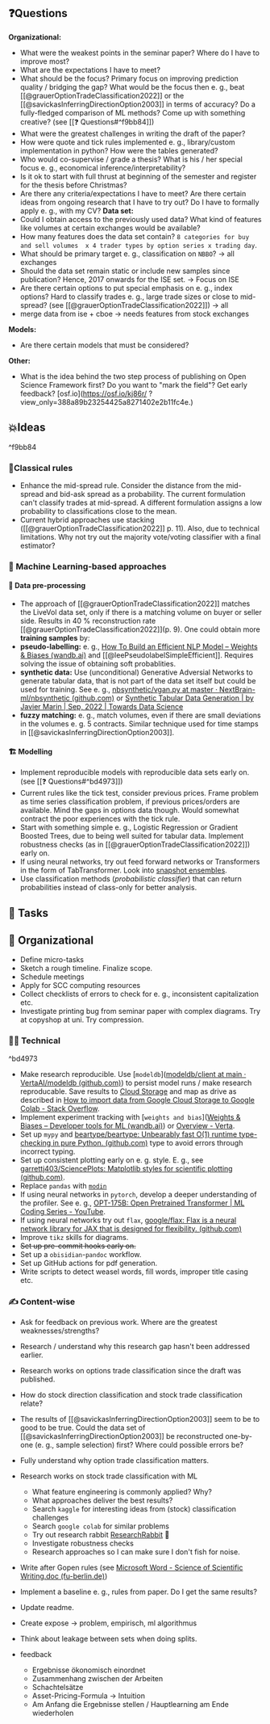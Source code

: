 

## ❓Questions
**Organizational:**
- What were the weakest points in the seminar paper? Where do I have to improve most?
- What are the expectations I have to meet?
- What should be the focus? Primary focus on improving prediction quality / bridging the gap? What would be the focus then e. g., beat [[@grauerOptionTradeClassification2022]] or the [[@savickasInferringDirectionOption2003]] in terms of accuracy?  Do a fully-fledged comparison of ML methods? Come up with something creative? (see [[❓ Questions#^f9bb84]])
- What were the greatest challenges in writing the draft of the paper?
- How were quote and tick rules implemented e. g., library/custom implementation in python? How were the tables generated?
- Who would co-supervise / grade a thesis? What is his / her special focus e. g., economical inference/interpretability?
- Is it ok to start with full thrust at beginning of the semester and register for the thesis before Christmas?
- Are there any criteria/expectations I have to meet? Are there certain ideas from ongoing research that I have to try out? Do I have to formally apply e. g., with my CV?
**Data set:**
- Could I obtain access to the previously used data? What kind of features like volumes at certain exchanges would be available?
- How many features does the data set contain? `8 categories for buy and sell volumes  x 4 trader types by option series x trading day`. 
- What should be primary target e. g., classification on `NBBO`? -> all exchanges
- Should the data set remain static or include new samples since publication? Hence, 2017 onwards for the ISE set. -> Focus on ISE 
- Are there certain options to put special emphasis on e. g., index options? Hard to classify trades e. g., large trade sizes or close to mid-spread? (see [[@grauerOptionTradeClassification2022]]) -> all
- merge data from ise + cboe -> needs features from stock exchanges

**Models:**
- Are there certain models that must be considered?

**Other:**
- What is the idea behind the two step process of publishing on Open Science Framework first? Do you want to "mark the field"? Get early feedback? [osf.io](https://osf.io/kj86r/ ?view_only=388a89b23254425a8271402e2b11fc4e.)

## 💥Ideas

^f9bb84

### 📜Classical rules
- Enhance the mid-spread rule. Consider the distance from the mid-spread and bid-ask spread as a probability. The current formulation can't classify trades at mid-spread. A different formulation assigns a low probability to classifications close to the mean.
- Current hybrid approaches use stacking ([[@grauerOptionTradeClassification2022]] p. 11). Also, due to technical limitations. Why not try out the majority vote/voting classifier with a final estimator?

### 🧠 Machine Learning-based approaches

#### 🦺 Data pre-processing
- The approach of [[@grauerOptionTradeClassification2022]] matches the LiveVol data set, only if there is a matching volume on buyer or seller side. Results in 40 % reconstruction rate [[@grauerOptionTradeClassification2022]](p. 9). One could obtain more **training samples** by:
- **pseudo-labelling:** e. g., [How To Build an Efficient NLP Model – Weights & Biases (wandb.ai)](https://wandb.ai/darek/fbck/reports/How-To-Build-an-Efficient-NLP-Model--VmlldzoyNTE5MDEx) and [[@leePseudolabelSimpleEfficient]]. Requires solving the issue of obtaining soft probablities.
- **synthetic data:** Use (unconditional) Generative Adversial Networks to generate tabular data, that is not part of the data set itself but could be used for training. See e. g., [nbsynthetic/vgan.py at master · NextBrain-ml/nbsynthetic (github.com)](https://github.com/NextBrain-ml/nbsynthetic/blob/master/src/nbsynthetic/vgan.py) or [Synthetic Tabular Data Generation | by Javier Marin | Sep, 2022 | Towards Data Science](https://towardsdatascience.com/synthetic-tabular-data-generation-34eb94a992ed)
- **fuzzy matching:** e. g., match volumes, even if there are small deviations in the volumes e. g. 5 contracts. Similar technique used for time stamps in [[@savickasInferringDirectionOption2003]].

#### 🏗️ Modelling
- Implement reproducible models with reproducible data sets early on. (see [[❓ Questions#^bd4973]])
- Current rules like the tick test, consider previous prices. Frame problem as time series classification problem, if previous prices/orders are available. Mind the gaps in options data though. Would somewhat contract the poor experiences with the tick rule.
- Start with something simple e. g., Logistic Regression or Gradient Boosted Trees, due to being well suited for tabular data. Implement robustness checks (as in [[@grauerOptionTradeClassification2022]]) early on.
- If using neural networks, try out feed forward networks or Transformers in the form of TabTransformer. Look into [snapshot ensembles](https://arxiv.org/pdf/1704.00109.pdf).
- Use classification methods (*probabilistic classifier*) that can return probabilities instead of class-only for better analysis.


## 🔔 Tasks

## 🏫 Organizational
- Define micro-tasks
- Sketch a rough timeline. Finalize scope.
- Schedule meetings
- Apply for SCC computing resources
- Collect checklists of errors to check for e. g., inconsistent capitalization etc.
- Investigate printing bug from seminar paper with complex diagrams. Try at copyshop at uni. Try compression.

### 👨‍🚀 Technical

^bd4973

- Make research reproducible. Use [`modeldb`]([modeldb/client at main · VertaAI/modeldb (github.com)](https://github.com/VertaAI/modeldb/tree/main/client)) to persist model runs / make research reproducable. Save results to [Cloud Storage](https://cloud.google.com/storage?hl=de) and map as drive as described in [How to import data from Google Cloud Storage to Google Colab - Stack Overflow](https://stackoverflow.com/questions/51715268/how-to-import-data-from-google-cloud-storage-to-google-colab).
- Implement experiment tracking with [`weights and bias`]([Weights & Biases – Developer tools for ML (wandb.ai)](https://wandb.ai/site)) or [Overview - Verta](https://docs.verta.ai/verta/). 
- Set up `mypy` and [beartype/beartype: Unbearably fast O(1) runtime type-checking in pure Python. (github.com)](https://github.com/beartype/beartype) type to avoid errors through incorrect typing. 
- Set up consistent plotting early on e. g. style. E. g., see [garrettj403/SciencePlots: Matplotlib styles for scientific plotting (github.com)](https://github.com/garrettj403/SciencePlots).
- Replace `pandas` with [`modin`](https://github.com/modin-project/modin)
- If using neural networks in `pytorch`, develop a deeper understanding of the profiler. See e. g., [OPT-175B: Open Pretrained Transformer | ML Coding Series - YouTube](https://www.youtube.com/watch?v=5RUOrXl3nag). 
- If using neural networks try out `flax`, [google/flax: Flax is a neural network library for JAX that is designed for flexibility. (github.com)](https://github.com/google/flax)
- Improve `tikz` skills for diagrams.
- ~~Set up pre-commit hooks early on.~~
- Set up a `obisidian`-`pandoc` workflow.
- Set up GitHub actions for pdf generation.
- Write scripts to detect weasel words, fill words, improper title casing etc.

### ✍️ Content-wise
- Ask for feedback on previous work. Where are the greatest weaknesses/strengths?
- Research / understand why this research gap hasn't been addressed earlier.
- Research works on options trade classification since the draft was published.
- How do stock direction classification and stock trade classification relate?
- The results of [[@savickasInferringDirectionOption2003]] seem to be to good to be true. Could the data set of [[@savickasInferringDirectionOption2003]] be reconstructed one-by-one (e. g., sample selection) first? Where could possible errors be?
- Fully understand why option trade classification matters.
- Research works on stock trade classification with ML
	- What feature engineering is commonly applied? Why?
	- What approaches deliver the best results?
	- Search `kaggle` for interesting ideas from (stock) classification challenges
	- Search `google colab` for similar problems
	- Try out research rabbit [ResearchRabbit](https://www.researchrabbit.ai/) 💫
	- Investigate robustness checks
	- Research approaches so I can make sure I don't fish for noise.
- Write after Gopen rules (see [Microsoft Word - Science of Scientific Writing.doc (fu-berlin.de)](http://www.inf.fu-berlin.de/lehre/pmo/eng/ScientificWriting.pdf))
- Implement a baseline e. g., rules from paper. Do I get the same results?
- Update readme.
- Create expose -> problem, empirisch, ml algorithmus
- Think about leakage between sets when doing splits.

- feedback
	- Ergebnisse ökonomisch einordnet
	- Zusammenhang zwischen der Arbeiten
	- Schachtelsätze
	- Asset-Pricing-Formula -> Intuition 
	- Am Anfang die Ergebnisse stellen / Hauptlearning am Ende wiederholen